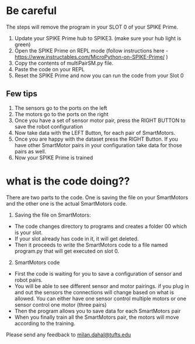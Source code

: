 # Be careful
The steps will remove the program in your SLOT 0 of your SPIKE Prime. 

1. Update your SPIKE Prime hub to SPIKE3. (make sure your hub light is green)
2. Open the SPIKE Prime on REPL mode (follow instructions here - https://www.instructables.com/MicroPython-on-SPIKE-Prime/ )
3. Copy the contents of multiPairSM.py file.
4. Paste the code on your REPL
5. Reset the SPIKE Prime and now you can run the code from your Slot 0

## Few tips
1. The sensors go to the ports on the left
2. The motors go to the ports on the right
3. Once you have a set of sensor motor pair, press the RIGHT BUTTON to save the robot configuration
4. Now take data with the LEFT Button, for each pair of SmartMotors.
5. Once you are happy with the dataset press the RIGHT Button. If you have other SmartMotor pairs in your configuration take data for those pairs as well.
6. Now your SPIKE Prime is trained

# what is the code doing??
There are two parts to the code. One is saving the file on your SmartMotors and the other one is the actual SmartMotors code. 
1. Saving the file on SmartMotors:
* The code changes directory to programs and creates a folder 00 which is your slot. 
* If your slot already has code in it, it will get deleted. 
* Then it proceeds to write the SmartMotors code to a file named program.py that will get executed on slot 0. 

2. SmartMotors code
* First the code is waiting for you to save a configuration of sensor and robot pairs. 
* You will be able to see different sensor and motor pairings. if you plug in and out the sensors the connections will change based on what is allowed. You can either have one sensor control multiple motors or one sensor control one motor (three pairs) 
* Then the program allows you to save data for each SmartMotors pair
* When you finally train all the SmartMotors pair, the motors will move according to the training. 

Please send any feedback to milan.dahal@tufts.edu
